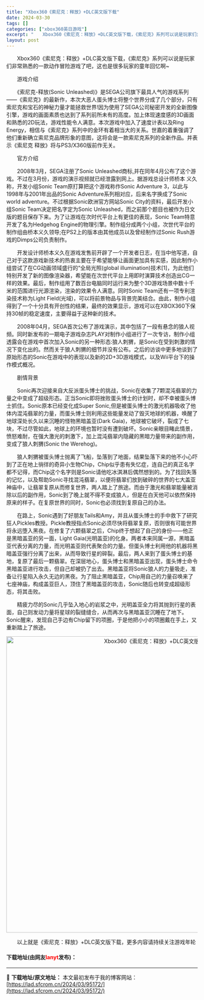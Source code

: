 ```yaml
---
title: "Xbox360《索尼克：释放》+DLC英文版下载"
date: 2024-03-30
tags: []
categories: ["xbox360英日游戏"]
excerpt: "　　Xbox360《索尼克：释放》+DLC英文版下载，《索尼克》系列可以说是玩家们非常熟悉的一款动作冒险游戏了吧，这也是很多玩家的童年回忆啊~ 　　游戏介绍 　　《索尼克-释放(Sonic Unleashed)》是SEGA公司旗下最具人气的游戏系列&mdash;&mdash;《索尼克》的最新作，本次&hellip;"
layout: post
---
```


 <p>　　Xbox360《索尼克：释放》+DLC英文版下载，《索尼克》系列可以说是玩家们非常熟悉的一款动作冒险游戏了吧，这也是很多玩家的童年回忆啊~</p> <p>　　游戏介绍</p> <p>　　《索尼克-释放(Sonic Unleashed)》是SEGA公司旗下最具人气的游戏系列&mdash;&mdash;《索尼克》的最新作，本次大恶人蛋头博士将整个世界分成了几个部分，只有索尼克和宝石的神秘力量才能拯救世界!因为使用了SEGA公司秘密开发的全新图像引擎，游戏的画面素质也达到了系列前所未有的高度。加上体现速度感的3D画面和熟悉的2D玩法，游戏性能令人满意。本次游戏中加入了速度计表以及Ring Energy，相信与《索尼克》系列中的金环有着相当大的关系。世嘉的着重强调了他们重新确立索尼克品牌形象的意图，这将会是一款索尼克系列的全新作品。并表示《索尼克 释放》将与PS3/X360版前作无关。</p> <p>　　官方介绍</p> <p>　　2008年3月，SEGA注册了Sonic Unleashed商标,并在同年4月公布了这个游戏。不过在3月份，游戏的演示视频就已经泄露到网上。据游戏总设计师桥本 义久称，开发小组Sonic Team原打算把这个游戏称作Sonic Adventure 3，以此与1998年与2001年出品的Sonic Adventure系列相对应，后来名字换成了Sonic world adventure。不过根据Sonic欧洲官方网站Sonic City的资料，最后开发小组Sonic Team决定把名字定为Sonic Unleashed，而之前那个题目也被作为日文版的题目保存下来。为了让游戏在次时代平台上有更佳的表现，Sonic Team特意开发了名为Hedgehog Engine的物理引擎。制作组分成两个小组，次世代平台的制作组由桥本义久领导;在PS2上的版本由其他成员以及曾经制作过Sonic Rush游戏的Dimps公司负责制作。</p> <p>　　开发设计师桥本义久在游戏发售前开辟了一个开发者日志，在当中他写道，自己对于这款游戏新技术的热衷主要在于希望能够让画面更加具有实感，因此制作小组尝试了在CG动画领域盛行的&ldquo;全局光照(global illumination)技术[1]，为此他们特别开发了新的图像渲染器，希望能在次世代平台上用即时演算技术创造出CG一样的效果。最后，制作组用了数百台电脑同时运行来为整个3D游戏场景中数十千米的范围进行光源渲染，渲染的效果令人满意。同时Sonic Team还有一项专利渲染技术称为Light Field(光域)，可以将前景物品与背景完美结合。由此，制作小组得到了一个十分具有开创性的结果，最终的效果显示，游戏可以在XBOX360下保持30帧的稳定速度，主要得益于这种新的技术。</p> <p>　　2008年04月，SEGA首次公布了游戏演示，其中包括了一段有悬念的狼人视频。同时新发布的一期电子游戏杂志PLAY对制作小组进行了一次专访，制作小组透露会在游戏中首次加入Sonic的另一种形态:狼人刺猬，是Sonic在受到刺激的情况下变化出的。然而关于狼人刺猬的细节并没有公布。之后的访谈中更多地谈到了原始形态的Sonic在游戏中的表现以及新的2D+3D游戏模式，以及Wii平台下的操作模式概况。</p> <p>　　剧情背景</p> <p>　　Sonic再次迎接来自大反派蛋头博士的挑战，Sonic在收集了7颗混沌翡翠的力量之中变成了超级形态。正当Sonic即将挫败蛋头博士的计划时，却不幸被蛋头博士抓住。Sonic原本已经变化成Super Sonic,但是被蛋头博士的激光机器吸收了他体内混沌翡翠的力量，而蛋头博士则利用这些能量发动了毁灭地球的机器，唤醒了地球深处长久以来沉睡的怪物黑暗盖亚(Dark Gaia)，地球被它破坏，裂成了七块，不过尽管如此，地球上的环境也暂时没有遭到破坏。Sonic亲眼目睹此情景，愤怒难耐，在强大激光的刺激下，加上混沌翡翠内隐藏的黑暗力量带来的副作用，变成了狼人刺猬(Sonic the Werehog)。</p> <p>　　狼人刺猬被蛋头博士抛离了飞船，坠落到了地面，结果坠落下来的他不小心吓到了正在地上徜徉的奇异小生物Chip，Chip似乎患有失忆症，连自己的真正名字都不记得，而Chip这个名字则是Sonic请他吃冰淇淋后偶然想到的。为了找回失落的记忆，以及帮助Sonic寻找混沌翡翠，以便将翡翠们放到破碎的世界的七大盖亚神庙中，让翡翠复原从而修复世界，两人踏上了旅途。而由于激光和翡翠能量被消除以后的副作用，Sonic到了晚上就不得不变成狼人，但是在白天他可以依然保持原来的样子。在复原世界的同时，Sonic也必须找到复原自己的办法。</p> <p>　　在路上，Sonic遇到了好朋友Tails和Amy，并且从蛋头博士的手中救下了研究狂人Pickles教授。Pickle教授指点Sonic必须尽快将翡翠复原，否则很有可能世界将永远堕入黑夜。在修复了六颗翡翠之后，Chip终于想起了自己的身份&mdash;&mdash;他正是黑暗盖亚的另一面，Light Gaia(光明盖亚)的化身。两者本来同属一源，黑暗盖亚代表分离的力量，而光明盖亚则代表聚合的力量。但蛋头博士利用他的机器将黑暗盖亚强行分离了出来，从而导致行星的碎裂。最后，两人来到了蛋头博士的基地，复原了最后一颗翡翠。在深层地心，蛋头博士和黑暗盖亚出现，蛋头博士命令黑暗盖亚进行攻击，但自己却被扔了出去。黑暗盖亚将Sonic狼人的力量吸走，准备让行星陷入永久无边的黑夜。为了阻止黑暗盖亚，Chip用自己的力量召唤来了七座神庙，构成盖亚巨人，顶住了黑暗盖亚的攻击，Sonic随后也转变成超级形态，将其击败。</p> <p>　　精疲力尽的Sonic几乎坠入地心的岩浆之中，光明盖亚全力将其抛到行星的表面，自己则发动力量将星球的裂缝缝合，从而再次与黑暗盖亚沉睡在了地下。Sonic醒来，发现自己手边有Chip留下的项圈，于是他把小小的项圈戴在手上，又重新踏上了旅途。</p> <p align="center"><img align="" border="0" src="https://lad.sfcrom.cn/wp-content/uploads/2024/03/20240330_6607d3774b8f8.jpg" width="778" alt="Xbox360《索尼克：释放》+DLC英文版下载" /></p> <p>　　以上就是《索尼克：释放》+DLC英文版下载，更多内容请持续关注游戏年轮</p> <p><h4>下载地址(由网友<font color="red">lanyt</font>发布)：</h4></p> 

---
📖 **下载地址/原文地址：** 本文最初发布于我的博客网站：[https://lad.sfcrom.cn/2024/03/95172/](https://lad.sfcrom.cn/2024/03/95172/)
